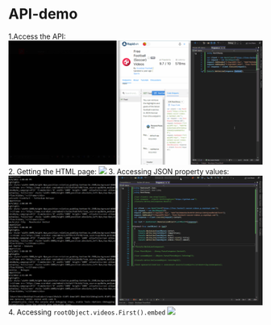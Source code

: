 # API-demo
1.Access the API:
![](https://github.com/Verson-tech/API-demo/blob/main/API-demo.gif)
2. Getting the HTML page:
![](https://github.com/Verson-tech/API-demo/blob/main/API-demo-2-getrting-html-page.gif)
3. Accessing JSON property values:
![](https://github.com/Verson-tech/API-demo/blob/main/accessing-JSON-property-values.gif)
4. Accessing ``rootObject.videos.First().embed``
![](https://github.com/Verson-tech/API-demo/blob/main/accessing-JSON-rootObject-video-First-embed.gif)
